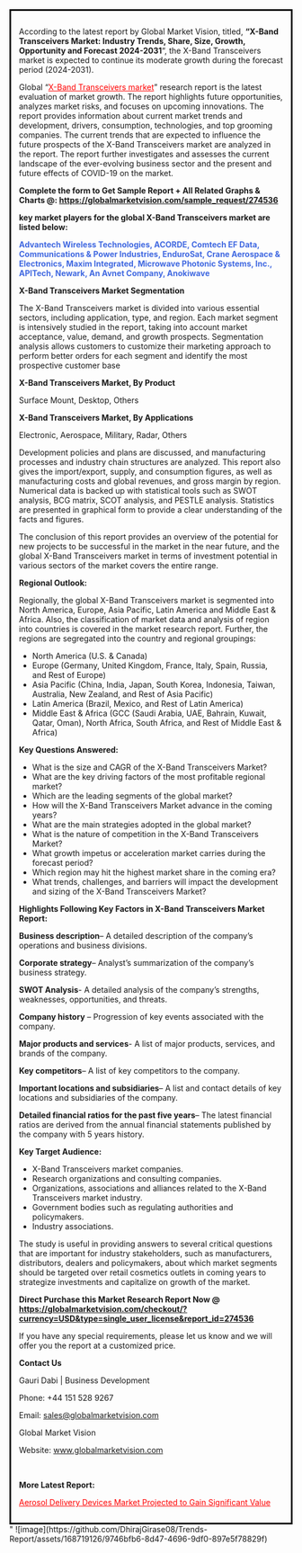 <div style='border: 3px solid black; padding: 1em;'>

According to the latest report by Global Market Vision, titled, <strong>“X-Band Transceivers Market: Industry Trends, Share, Size, Growth, Opportunity and Forecast 2024-2031</strong>“, the X-Band Transceivers market is expected to continue its moderate growth during the forecast period (2024-2031).

Global “<a style='color: #ff0000;' href='https://globalmarketvision.com/reports/global-x-band-transceivers-market/274536'>X-Band Transceivers market</a>” research report is the latest evaluation of market growth. The report highlights future opportunities, analyzes market risks, and focuses on upcoming innovations. The report provides information about current market trends and development, drivers, consumption, technologies, and top grooming companies. The current trends that are expected to influence the future prospects of the X-Band Transceivers market are analyzed in the report. The report further investigates and assesses the current landscape of the ever-evolving business sector and the present and future effects of COVID-19 on the market.

<strong>Complete the form to Get Sample Report + All Related Graphs &amp; Charts @: <a style='color: #ff0000;' href='https://globalmarketvision.com/sample_request/274536?utm_source=linkedinPulse&utm_medium=SN&utm_campaign=SN'><strong>https://globalmarketvision.com/sample_request/274536</strong></a></strong>

<strong>key market players for the global X-Band Transceivers market are listed below:</strong>

<strong style='color: #4169e1;'>Advantech Wireless Technologies, ACORDE, Comtech EF Data, Communications & Power Industries, EnduroSat, Crane Aerospace & Electronics, Maxim Integrated, Microwave Photonic Systems, Inc., APITech, Newark, An Avnet Company, Anokiwave</strong>

<strong>X-Band Transceivers Market Segmentation</strong>

The X-Band Transceivers market is divided into various essential sectors, including application, type, and region. Each market segment is intensively studied in the report, taking into account market acceptance, value, demand, and growth prospects. Segmentation analysis allows customers to customize their marketing approach to perform better orders for each segment and identify the most prospective customer base

<strong>X-Band Transceivers Market, By Product</strong>

Surface Mount, Desktop, Others

<strong>X-Band Transceivers Market, By Applications</strong>

Electronic, Aerospace, Military, Radar, Others

Development policies and plans are discussed, and manufacturing processes and industry chain structures are analyzed. This report also gives the import/export, supply, and consumption figures, as well as manufacturing costs and global revenues, and gross margin by region. Numerical data is backed up with statistical tools such as SWOT analysis, BCG matrix, SCOT analysis, and PESTLE analysis. Statistics are presented in graphical form to provide a clear understanding of the facts and figures.

The conclusion of this report provides an overview of the potential for new projects to be successful in the market in the near future, and the global X-Band Transceivers market in terms of investment potential in various sectors of the market covers the entire range.

<strong>Regional Outlook:</strong>

Regionally, the global X-Band Transceivers market is segmented into North America, Europe, Asia Pacific, Latin America and Middle East &amp; Africa. Also, the classification of market data and analysis of region into countries is covered in the market research report. Further, the regions are segregated into the country and regional groupings:
<ul>
  <li>North America (U.S. &amp; Canada)</li>
  <li>Europe (Germany, United Kingdom, France, Italy, Spain, Russia, and Rest of Europe)</li>
  <li>Asia Pacific (China, India, Japan, South Korea, Indonesia, Taiwan, Australia, New Zealand, and Rest of Asia Pacific)</li>
  <li>Latin America (Brazil, Mexico, and Rest of Latin America)</li>
  <li>Middle East &amp; Africa (GCC (Saudi Arabia, UAE, Bahrain, Kuwait, Qatar, Oman), North Africa, South Africa, and Rest of Middle East &amp; Africa)</li>
</ul>
<strong>Key Questions Answered:</strong>
<ul>
  <li>What is the size and CAGR of the X-Band Transceivers Market?</li>
  <li>What are the key driving factors of the most profitable regional market?</li>
  <li>Which are the leading segments of the global market?</li>
  <li>How will the X-Band Transceivers Market advance in the coming years?</li>
  <li>What are the main strategies adopted in the global market?</li>
  <li>What is the nature of competition in the X-Band Transceivers Market?</li>
  <li>What growth impetus or acceleration market carries during the forecast period?</li>
  <li>Which region may hit the highest market share in the coming era?</li>
  <li>What trends, challenges, and barriers will impact the development and sizing of the X-Band Transceivers Market?</li>
</ul>
<strong>Highlights Following Key Factors in X-Band Transceivers Market Report:</strong>

<strong>Business description</strong>– A detailed description of the company’s operations and business divisions.

<strong>Corporate strategy</strong>– Analyst’s summarization of the company’s business strategy.

<strong>SWOT Analysis</strong>- A detailed analysis of the company’s strengths, weaknesses, opportunities, and threats.

<strong>Company history</strong> – Progression of key events associated with the company.

<strong>Major products and services</strong>- A list of major products, services, and brands of the company.

<strong>Key competitors</strong>– A list of key competitors to the company.

<strong>Important locations and subsidiaries</strong>– A list and contact details of key locations and subsidiaries of the company.

<strong>Detailed financial ratios for the past five years</strong>– The latest financial ratios are derived from the annual financial statements published by the company with 5 years history.

<strong>Key Target Audience:</strong>
<ul>
  <li>X-Band Transceivers market companies.</li>
  <li>Research organizations and consulting companies.</li>
  <li>Organizations, associations and alliances related to the X-Band Transceivers market industry.</li>
  <li>Government bodies such as regulating authorities and policymakers.</li>
  <li>Industry associations.</li>
</ul>
The study is useful in providing answers to several critical questions that are important for industry stakeholders, such as manufacturers, distributors, dealers and policymakers, about which market segments should be targeted over retail cosmetics outlets in coming years to strategize investments and capitalize on growth of the market.

<strong>Direct Purchase this Market Research Report Now @ </strong><strong><a style='color: #ff0000;' href='https://globalmarketvision.com/checkout/?currency=USD&type=single_user_license&report_id=274536?utm_source=linkedinPulse&utm_medium=SN&utm_campaign=SN'><strong>https://globalmarketvision.com/checkout/?currency=USD&type=single_user_license&report_id=274536</strong></a></strong>

If you have any special requirements, please let us know and we will offer you the report at a customized price.
<p id='ember58' class='ember-view reader-content-blocks__paragraph'><strong>Contact Us</strong></p>
<p id='ember59' class='ember-view reader-content-blocks__paragraph'>Gauri Dabi | Business Development</p>
<p id='ember60' class='ember-view reader-content-blocks__paragraph'>Phone: +44 151 528 9267</p>
Email: <a href='mailto:sales@globalmarketvision.com'>sales@globalmarketvision.com</a>

Global Market Vision

Website: <a href='http://www.globalmarketvision.com'>www.globalmarketvision.com</a>

&nbsp;

<strong>More Latest Report:</strong>

<a style='color: #ff0000;' href='https://medium.com/@namratasonawane27/aerosol-delivery-devices-market-projected-to-gain-significant-value-07f6358d8ce3'>Aerosol Delivery Devices Market Projected to Gain Significant Value</a>

</div>"
![image](https://github.com/DhirajGirase08/Trends-Report/assets/168719126/9746bfb6-8d47-4696-9df0-897e5f78829f)
